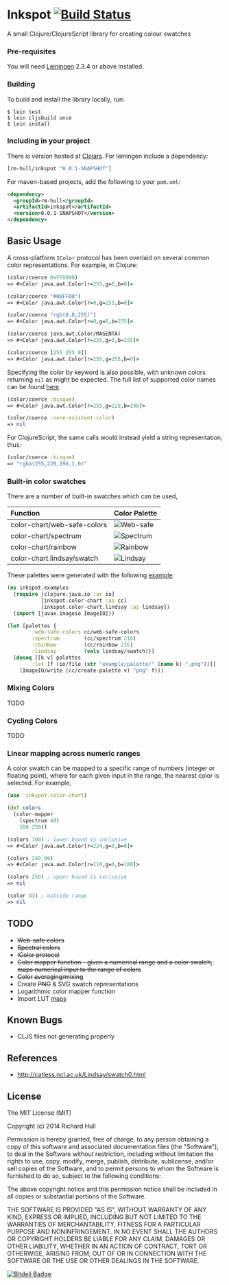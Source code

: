 # Inkspot [![Build Status](https://secure.travis-ci.org/rm-hull/inkspot.png)](http://travis-ci.org/rm-hull/inkspot)

A small Clojure/ClojureScript library for creating colour swatches

### Pre-requisites

You will need [Leiningen](https://github.com/technomancy/leiningen) 2.3.4 or above installed.

### Building

To build and install the library locally, run:

    $ lein test
    $ lein cljsbuild once
    $ lein install

### Including in your project

There is version hosted at [Clojars](https://clojars.org/rm-hull/wireframes).
For leiningen include a dependency:

```clojure
[rm-hull/inkspot "0.0.1-SNAPSHOT"]
```

For maven-based projects, add the following to your `pom.xml`:

```xml
<dependency>
  <groupId>rm-hull</groupId>
  <artifactId>inkspot</artifactId>
  <version>0.0.1-SNAPSHOT</version>
</dependency>
```

## Basic Usage

A cross-platform ```IColor``` protocol has been overlaid on several common
color representations. For example, in Clojure:

```clojure
(color/coerce 0xFF0000)
=> #<Color java.awt.Color[r=255,g=0,b=0]>

(color/coerce "#00FF00")
=> #<Color java.awt.Color[r=0,g=255,b=0]>

(color/coerce "rgb(0,0,255)")
=> #<Color java.awt.Color[r=0,g=0,b=255]>

(color/coerce java.awt.Color/MAGENTA)
=> #<Color java.awt.Color[r=255,g=0,b=255]>

(color/coerce [255 255 0])
=> #<Color java.awt.Color[r=255,g=255,b=0]>
```

Specifying the color by keyword is also possible, with unknown colors returning
```nil``` as might be expected. The full list of supported color names can be
found [here](https://github.com/rm-hull/inkspot/blob/master/src/inkspot/color_chart/lindsay.clj).

```clojure
(color/coerce :bisque)
=> #<Color java.awt.Color[r=255,g=228,b=196]>

(color/coerce :none-existent-color)
=> nil
```

For ClojureScript, the same calls would instead yield a string representation,
thus:

```clojure
(color/coerce :bisque)
=> "rgba(255,228,196,1.0)"
```

### Built-in color swatches

There are a number of built-in swatches which can be used,

| Function | Color Palette |
|:---------|:------|
| color-chart/web-safe-colors | ![Web-safe](https://raw.github.com/rm-hull/inkspot/master/example/palette/web-safe-colors.png) |
| color-chart/spectrum | ![Spectrum](https://raw.github.com/rm-hull/inkspot/master/example/palette/spectrum.png) |
| color-chart/rainbow | ![Rainbow](https://raw.github.com/rm-hull/inkspot/master/example/palette/rainbow.png) |
| color-chart.lindsay/swatch | ![Lindsay](https://raw.github.com/rm-hull/inkspot/master/example/palette/lindsay.png) |

These palettes were generated with the following
[example](https://github.com/rm-hull/inkspot/blob/master/example/example.clj):

```clojure
(ns inkspot.examples
  (require [clojure.java.io :as io]
           [inkspot.color-chart :as cc]
           [inkspot.color-chart.lindsay :as lindsay])
  (import [javax.imageio ImageIO]))

(let [palettes {
        :web-safe-colors cc/web-safe-colors
        :spectrum        (cc/spectrum 216)
        :rainbow         (cc/rainbow 216)
        :lindsay         (vals lindsay/swatch)}]
  (doseq [[k v] palettes
        :let [f (io/file (str "example/palette/" (name k) ".png"))]]
    (ImageIO/write (cc/create-palette v) "png" f)))

```

### Mixing Colors
TODO

### Cycling Colors
TODO

### Linear mapping across numeric ranges

A color swatch can be mapped to a specific range of numbers (integer or floating
point), where for each given input in the range, the nearest color is selected.
For example,

```clojure
(use 'inkspot.color-chart)

(def colors
  (color-mapper
    (spectrum 48)
    100 250))

(colors 100) ; lower bound is inclusive
=> #<Color java.awt.Color[r=224,g=0,b=0]>

(colors 249.99)
=> #<Color java.awt.Color[r=110,g=0,b=180]>

(colors 250) ; upper bound is exclusive
=> nil

(color 43) ; outside range
=> nil
```

## TODO

* ~~Web-safe colors~~
* ~~Spectral colors~~
* ~~IColor protocol~~
* ~~Color mapper function - given a numerical range and a color swatch, maps numerical input to the range of colors~~
* ~~Color averaging/mixing~~
* Create ~~PNG~~ & SVG swatch representations
* Logarithmic color mapper function
* Import LUT [maps](https://github.com/rm-hull/webrot/tree/master/resources/private/maps)

## Known Bugs

* CLJS files not generating properly

## References

* http://catless.ncl.ac.uk/Lindsay/swatch0.html

## License

The MIT License (MIT)

Copyright (c) 2014 Richard Hull

Permission is hereby granted, free of charge, to any person obtaining a copy of
this software and associated documentation files (the "Software"), to deal in
the Software without restriction, including without limitation the rights to
use, copy, modify, merge, publish, distribute, sublicense, and/or sell copies of
the Software, and to permit persons to whom the Software is furnished to do so,
subject to the following conditions:

The above copyright notice and this permission notice shall be included in all
copies or substantial portions of the Software.

THE SOFTWARE IS PROVIDED "AS IS", WITHOUT WARRANTY OF ANY KIND, EXPRESS OR
IMPLIED, INCLUDING BUT NOT LIMITED TO THE WARRANTIES OF MERCHANTABILITY, FITNESS
FOR A PARTICULAR PURPOSE AND NONINFRINGEMENT. IN NO EVENT SHALL THE AUTHORS OR
COPYRIGHT HOLDERS BE LIABLE FOR ANY CLAIM, DAMAGES OR OTHER LIABILITY, WHETHER
IN AN ACTION OF CONTRACT, TORT OR OTHERWISE, ARISING FROM, OUT OF OR IN
CONNECTION WITH THE SOFTWARE OR THE USE OR OTHER DEALINGS IN THE SOFTWARE.

[![Bitdeli Badge](https://d2weczhvl823v0.cloudfront.net/rm-hull/inkspot/trend.png)](https://bitdeli.com/free "Bitdeli Badge")
